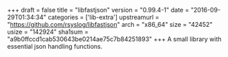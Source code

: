 +++
draft = false
title = "libfastjson"
version = "0.99.4-1"
date = "2016-09-29T01:34:34"
categories = ['lib-extra']
upstreamurl = "https://github.com/rsyslog/libfastjson"
arch = "x86_64"
size = "42452"
usize = "142924"
sha1sum = "a9b0ffccd1cab530643be0214ae75c7b84251893"
+++
A small library with essential json handling functions.